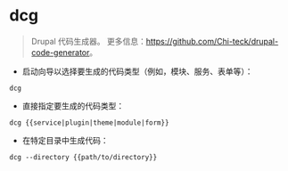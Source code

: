 # dcg

> Drupal 代码生成器。
> 更多信息：<https://github.com/Chi-teck/drupal-code-generator>。

- 启动向导以选择要生成的代码类型（例如，模块、服务、表单等）：

`dcg`

- 直接指定要生成的代码类型：

`dcg {{service|plugin|theme|module|form}}`

- 在特定目录中生成代码：

`dcg --directory {{path/to/directory}}`